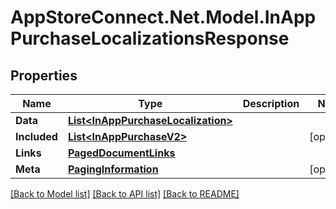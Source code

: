 # AppStoreConnect.Net.Model.InAppPurchaseLocalizationsResponse

## Properties

Name | Type | Description | Notes
------------ | ------------- | ------------- | -------------
**Data** | [**List&lt;InAppPurchaseLocalization&gt;**](InAppPurchaseLocalization.md) |  | 
**Included** | [**List&lt;InAppPurchaseV2&gt;**](InAppPurchaseV2.md) |  | [optional] 
**Links** | [**PagedDocumentLinks**](PagedDocumentLinks.md) |  | 
**Meta** | [**PagingInformation**](PagingInformation.md) |  | [optional] 

[[Back to Model list]](../README.md#documentation-for-models) [[Back to API list]](../README.md#documentation-for-api-endpoints) [[Back to README]](../README.md)

